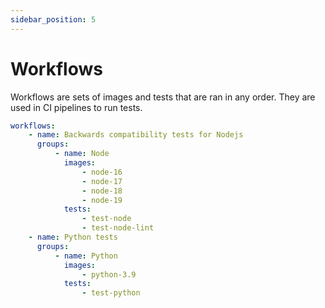 ```yaml
---
sidebar_position: 5
---
```


# Workflows

Workflows are sets of images and tests that are ran in any order. They are used in CI pipelines to run tests.

```yaml title="velocity.yml"
workflows:
    - name: Backwards compatibility tests for Nodejs
      groups:
          - name: Node
            images:
                - node-16
                - node-17
                - node-18
                - node-19
            tests:
                - test-node
                - test-node-lint
    - name: Python tests
      groups:
          - name: Python
            images:
                - python-3.9
            tests:
                - test-python
```
